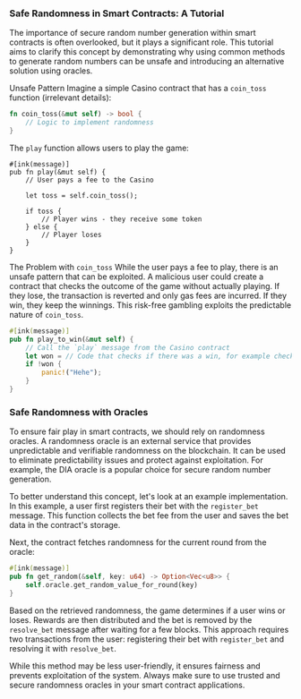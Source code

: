 
### Safe Randomness in Smart Contracts: A Tutorial
The importance of secure random number generation within smart contracts is often overlooked, but it plays a significant role. This tutorial aims to clarify this concept by demonstrating why using common methods to generate random numbers can be unsafe and introducing an alternative solution using oracles.

Unsafe Pattern
Imagine a simple Casino contract that has a `coin_toss` function (irrelevant details):
```rust
fn coin_toss(&mut self) -> bool {
    // Logic to implement randomness
}
```
The `play` function allows users to play the game:
```ink
#[ink(message)]
pub fn play(&mut self) {
    // User pays a fee to the Casino

    let toss = self.coin_toss();

    if toss {
        // Player wins - they receive some token
    } else {
        // Player loses
    }
}
```
The Problem with `coin_toss`
While the user pays a fee to play, there is an unsafe pattern that can be exploited. A malicious user could create a contract that checks the outcome of the game without actually playing. If they lose, the transaction is reverted and only gas fees are incurred. If they win, they keep the winnings. This risk-free gambling exploits the predictable nature of `coin_toss`.

```rust
#[ink(message)]
pub fn play_to_win(&mut self) {
    // Call the `play` message from the Casino contract
    let won = // Code that checks if there was a win, for example checking if the balance of a specific token increased
    if !won {
        panic!("Hehe");
    }
}
```

### Safe Randomness with Oracles
To ensure fair play in smart contracts, we should rely on randomness oracles. A randomness oracle is an external service that provides unpredictable and verifiable randomness on the blockchain. It can be used to eliminate predictability issues and protect against exploitation. For example, the DIA oracle is a popular choice for secure random number generation.

To better understand this concept, let's look at an example implementation. In this example, a user first registers their bet with the `register_bet` message. This function collects the bet fee from the user and saves the bet data in the contract's storage.

Next, the contract fetches randomness for the current round from the oracle:
```rust
#[ink(message)]
pub fn get_random(&self, key: u64) -> Option<Vec<u8>> {
    self.oracle.get_random_value_for_round(key)
}
```
Based on the retrieved randomness, the game determines if a user wins or loses. Rewards are then distributed and the bet is removed by the `resolve_bet` message after waiting for a few blocks. This approach requires two transactions from the user: registering their bet with `register_bet` and resolving it with `resolve_bet`.

While this method may be less user-friendly, it ensures fairness and prevents exploitation of the system. Always make sure to use trusted and secure randomness oracles in your smart contract applications.
```md